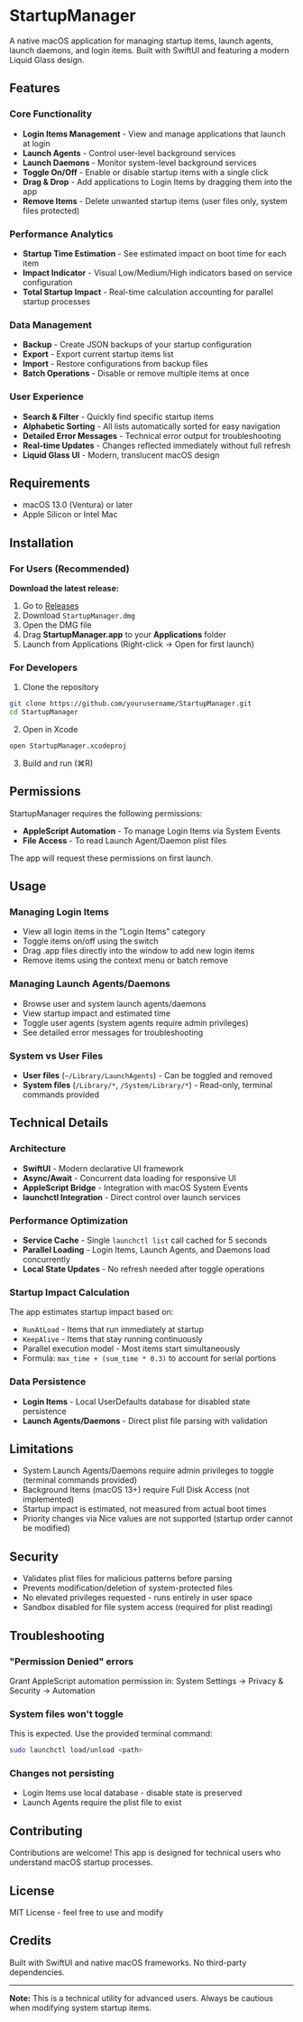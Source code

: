 # StartupManager

A native macOS application for managing startup items, launch agents, launch daemons, and login items. Built with SwiftUI and featuring a modern Liquid Glass design.

## Features

### Core Functionality
- **Login Items Management** - View and manage applications that launch at login
- **Launch Agents** - Control user-level background services
- **Launch Daemons** - Monitor system-level background services
- **Toggle On/Off** - Enable or disable startup items with a single click
- **Drag & Drop** - Add applications to Login Items by dragging them into the app
- **Remove Items** - Delete unwanted startup items (user files only, system files protected)

### Performance Analytics
- **Startup Time Estimation** - See estimated impact on boot time for each item
- **Impact Indicator** - Visual Low/Medium/High indicators based on service configuration
- **Total Startup Impact** - Real-time calculation accounting for parallel startup processes

### Data Management
- **Backup** - Create JSON backups of your startup configuration
- **Export** - Export current startup items list
- **Import** - Restore configurations from backup files
- **Batch Operations** - Disable or remove multiple items at once

### User Experience
- **Search & Filter** - Quickly find specific startup items
- **Alphabetic Sorting** - All lists automatically sorted for easy navigation
- **Detailed Error Messages** - Technical error output for troubleshooting
- **Real-time Updates** - Changes reflected immediately without full refresh
- **Liquid Glass UI** - Modern, translucent macOS design

## Requirements

- macOS 13.0 (Ventura) or later
- Apple Silicon or Intel Mac

## Installation

### For Users (Recommended)

**Download the latest release:**

1. Go to [Releases](https://github.com/akinalpfdn/StartupManager/releases)
2. Download `StartupManager.dmg`
3. Open the DMG file
4. Drag **StartupManager.app** to your **Applications** folder
5. Launch from Applications (Right-click → Open for first launch)

### For Developers

1. Clone the repository
```bash
git clone https://github.com/yourusername/StartupManager.git
cd StartupManager
```

2. Open in Xcode
```bash
open StartupManager.xcodeproj
```

3. Build and run (⌘R)

## Permissions

StartupManager requires the following permissions:

- **AppleScript Automation** - To manage Login Items via System Events
- **File Access** - To read Launch Agent/Daemon plist files

The app will request these permissions on first launch.

## Usage

### Managing Login Items
- View all login items in the "Login Items" category
- Toggle items on/off using the switch
- Drag .app files directly into the window to add new login items
- Remove items using the context menu or batch remove

### Managing Launch Agents/Daemons
- Browse user and system launch agents/daemons
- View startup impact and estimated time
- Toggle user agents (system agents require admin privileges)
- See detailed error messages for troubleshooting

### System vs User Files
- **User files** (`~/Library/LaunchAgents`) - Can be toggled and removed
- **System files** (`/Library/*`, `/System/Library/*`) - Read-only, terminal commands provided

## Technical Details

### Architecture
- **SwiftUI** - Modern declarative UI framework
- **Async/Await** - Concurrent data loading for responsive UI
- **AppleScript Bridge** - Integration with macOS System Events
- **launchctl Integration** - Direct control over launch services

### Performance Optimization
- **Service Cache** - Single `launchctl list` call cached for 5 seconds
- **Parallel Loading** - Login Items, Launch Agents, and Daemons load concurrently
- **Local State Updates** - No refresh needed after toggle operations

### Startup Impact Calculation
The app estimates startup impact based on:
- `RunAtLoad` - Items that run immediately at startup
- `KeepAlive` - Items that stay running continuously
- Parallel execution model - Most items start simultaneously
- Formula: `max_time + (sum_time * 0.3)` to account for serial portions

### Data Persistence
- **Login Items** - Local UserDefaults database for disabled state persistence
- **Launch Agents/Daemons** - Direct plist file parsing with validation

## Limitations

- System Launch Agents/Daemons require admin privileges to toggle (terminal commands provided)
- Background Items (macOS 13+) require Full Disk Access (not implemented)
- Startup impact is estimated, not measured from actual boot times
- Priority changes via Nice values are not supported (startup order cannot be modified)

## Security

- Validates plist files for malicious patterns before parsing
- Prevents modification/deletion of system-protected files
- No elevated privileges requested - runs entirely in user space
- Sandbox disabled for file system access (required for plist reading)

## Troubleshooting

### "Permission Denied" errors
Grant AppleScript automation permission in:
System Settings → Privacy & Security → Automation

### System files won't toggle
This is expected. Use the provided terminal command:
```bash
sudo launchctl load/unload <path>
```

### Changes not persisting
- Login Items use local database - disable state is preserved
- Launch Agents require the plist file to exist

## Contributing

Contributions are welcome! This app is designed for technical users who understand macOS startup processes.

## License

MIT License - feel free to use and modify

## Credits

Built with SwiftUI and native macOS frameworks. No third-party dependencies.

---

**Note:** This is a technical utility for advanced users. Always be cautious when modifying system startup items.
